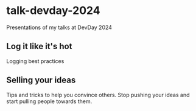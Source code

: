 # talk-devday-2024
Presentations of my talks at DevDay 2024

## Log it like it's hot
Logging best practices

## Selling your ideas
Tips and tricks to help you convince others. Stop pushing your ideas and start pulling people towards them.
